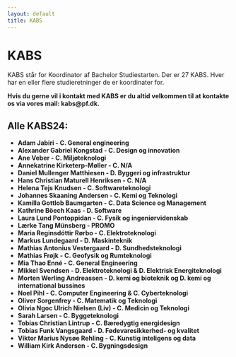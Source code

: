 ```yaml
---
layout: default
title: KABS
---
```


<h1>KABS</h1>

<p> KABS står for Koordinator af Bachelor Studiestarten. Der er 27 KABS. 
Hver har en eller flere studieretninger de er koordinater for. <b>
<p>Hvis du gerne vil i kontakt med KABS er du altid velkommen til at kontakte os via vores mail: kabs@pf.dk.</p>

<h2>Alle KABS24:</h2>
<ul>
<li> Adam Jabiri - C. General engineering </li>
<li> Alexander Gabriel Kongstad	- C. Design og innovation </li>
<li> Ane Veber - C. Miljøteknologi </li>
<li> Annekatrine Kirketerp-Møller - C. N/A </li>
<li> Daniel Mullenger Matthiesen - D. Byggeri og infrastruktur </li>
<li> Hans Christian Maturell Henriksen - C. N/A </li>
<li> Helena Tejs Knudsen - C. Softwareteknologi	</li>
<li> Johannes Skaaning Andersen	- C. Kemi og Teknologi </li>
<li> Kamilla Gottlob Baumgarten	- C. Data Science og Management	</li>
<li> Kathrine Böech Kaas - D. Software </li>
<li> Laura Lund Pontoppidan	- C. Fysik og ingeniørvidenskab	</li>
<li> Lærke Tang Münsberg - PROMO </li>
<li> Maria Reginsdóttir Rørbo - C. Elektroteknologi	</li>
<li> Markus Lundegaard - D. Maskinteknik </li>
<li> Mathias Antonius Vestergaard - D. Sundhedsteknologi </li>
<li> Mathias Frøjk - C. Geofysik og Rumteknologi </li>
<li> Mia Thao Enné - C. General Engineering	</li>
<li> Mikkel Svendsen - D. Elektroteknologi & D. Elektrisk Energiteknologi </li>
<li> Morten Werling Andreassen - D. kemi og bioteknik og D. kemi og international bussines </li>
<li> Noel Pihl - C. Computer Engineering & C. Cyberteknologi </li>
<li> Oliver Sorgenfrey - C. Matematik og Teknologi </li>
<li> Olivia Ngoc Ulrich Nielsen (Liv) - C. Medicin og Teknologi	</li>
<li> Sarah Larsen - C. Byggeteknologi </li>
<li> Tobias Christian Lintrup - C. Bæredygtig energidesign </li>
<li> Tobias Funk Vangsgaard	- D. Fødevaresikkerhed- og kvalitet	</li>
<li> Viktor Marius Nysøe Rehling - C. Kunstig inteligens og data </li>
<li> William Kirk Andersen - C. Bygningsdesign </li>

</ul>